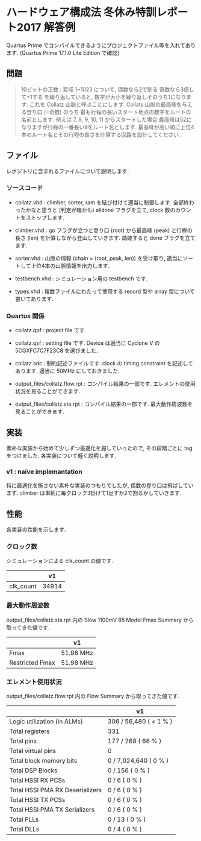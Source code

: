 # ハードウェア構成法 冬休み特訓レポート2017 解答例

Quartus Prime でコンパイルできるようにプロジェクトファイル等を入れてあります.
(Quartus Prime 17.1.0 Lite Edition で確認)

## 問題
> 10ビットの正数 : 変域 1~1023 について,
> 偶数なら2で割る
> 奇数なら3倍して+1する
> を繰り返していると, 数字が大小を繰り返しそのうち1になります.
> これを Collatz 山脈と呼ぶことにします.
> Collats 山脈の最高峰を与える登り口 (=奇数) のうち
> 最も行程の長いスタート地点の数字をルートの名前とします.
> 例えば 7, 8, 9, 10, 11 からスタートした場合
> 最高峰は52になりますが行程の一番長い9をルート名とします.
> 最高峰が高い順に上位4本のルート名とその行程の長さを計算する回路を設計してください.

## ファイル
レポジトリに含まれるファイルについて説明します.

### ソースコード
- collatz.vhd :
    climber, sorter, ram を結び付けて適当に制御します.
    全部終わったかなと思うと (判定が雑かも) alldone フラグを立て,
    clock 数のカウントをストップします.

- climber.vhd :
    go フラグが立つと登り口 (root) から最高峰 (peak) と行程の長さ (len) を計算しながら登山していきます.
    踏破すると done フラグを立てます.

- sorter.vhd :
    山脈の情報 (chain = (root, peak, len)) を受け取り, 適当にソートして上位4本の山脈情報を出力します.

- testbench.vhd :
    シミュレーション用の testbench です.

- types.vhd :
    複数ファイルにわたって使用する record 型や array 型について書いてあります.

### Quartus 関係
- collatz.qpf :
    project file です.

- collatz.qsf :
    setting file です.
    Device は適当に Cyclone V の 5CGXFC7C7F23C8 を選びました.

- collatz.sdc :
    制約記述ファイルです.
    clock の timing constraint を記述してあります.
    適当に 50MHz にしておきました.

- output_files/collatz.flow.rpt :
    コンパイル結果の一部です.
    エレメントの使用状況を見ることができます.

- output_files/collatz.sta.rpt :
    コンパイル結果の一部です.
    最大動作周波数を見ることができます.

## 実装
素朴な実装から始めて少しずつ最適化を施していったので,
その段階ごとに tag をつけました.
各実装について軽く説明します.

### v1 : naive implemantation
特に最適化を施さない素朴な実装のつもりでしたが,
偶数の登り口は飛ばしています.
climber は単純に毎クロック3掛けて1足すか2で割るかしていきます.

## 性能
各実装の性能を示します.

### クロック数
シミュレーションによる clk_count の値です.

|           | v1    |
| --------- | ----- |
| clk_count | 34914 |


### 最大動作周波数
output_files/collatz.sta.rpt 内の Slow 1100mV 85 Model Fmax Summary から取ってきた値です.

|                 | v1        |
| --------------- | --------- |
| Fmax            | 51.98 MHz |
| Restricted Fmax | 51.98 MHz |

### エレメント使用状況
output_files/collatz.flow.rpt 内の Flow Summary から取ってきた値です.

|                                 | v1                     |
| ------------------------------- | ---------------------- |
| Logic utilization (in ALMs)     | 306 / 56,480 ( < 1 % ) |
| Total registers                 | 331                    |
| Total pins                      | 177 / 268 ( 66 % )     |
| Total virtual pins              | 0                      |
| Total block memory bits         | 0 / 7,024,640 ( 0 % )  |
| Total DSP Blocks                | 0 / 156 ( 0 % )        |
| Total HSSI RX PCSs              | 0 / 6 ( 0 % )          |
| Total HSSI PMA RX Deserializers | 0 / 6 ( 0 % )          |
| Total HSSI TX PCSs              | 0 / 6 ( 0 % )          |
| Total HSSI PMA TX Serializers   | 0 / 6 ( 0 % )          |
| Total PLLs                      | 0 / 13 ( 0 % )         |
| Total DLLs                      | 0 / 4 ( 0 % )          |
